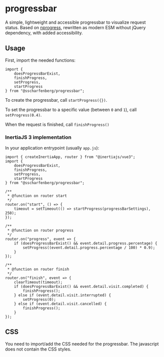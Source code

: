 # progressbar

A simple, lightweight and accessible progressbar to visualize request status. Based on [nprogress](https://github.com/rstacruz/nprogress), rewritten as modern ESM without jQuery dependency, with added accessibility.

## Usage

First, import the needed functions:

```
import { 
    doesProgressBarExist, 
    finishProgress, 
    setProgress, 
    startProgress 
} from "@sscharfenberg/progressbar";
```

To create the progressbar, call `startProgress({})`. 

To set the progressbar to a specific value (between `0` and `1`), call `setProgress(0.4)`.

When the request is finished, call `finishProgress()`

### InertiaJS 3 implementation

In your application entrypoint (usually `app.js`):

```
import { createInertiaApp, router } from "@inertiajs/vue3";
import { 
    doesProgressBarExist, 
    finishProgress, 
    setProgress, 
    startProgress 
} from "@sscharfenberg/progressbar";
```

```
/**
 * @function on router start
 */
router.on("start", () => {
    timeout = setTimeout(() => startProgress(progressBarSettings), 250);
});

/**
 * @function on router progress
 */
router.on("progress", event => {
    if (doesProgressBarExist() && event.detail.progress.percentage) {
        setProgress((event.detail.progress.percentage / 100) * 0.9);
    }
});

/**
 * @function on router finish
 */
router.on("finish", event => {
    clearTimeout(timeout);
    if (doesProgressBarExist() && event.detail.visit.completed) {
        finishProgress();
    } else if (event.detail.visit.interrupted) {
        setProgress(0);
    } else if (event.detail.visit.cancelled) {
        finishProgress();
    }
});
```

## CSS

You need to import/add the CSS needed for the progressbar. The javascript does not contain the CSS styles.

